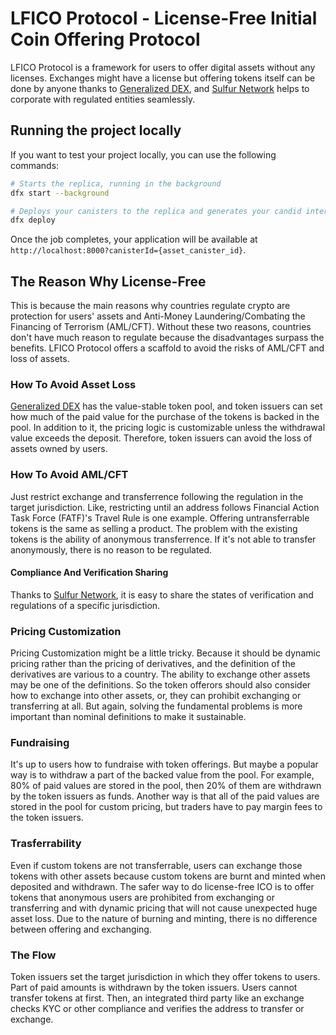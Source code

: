 # LFICO Protocol - License-Free Initial Coin Offering Protocol

LFICO Protocol is a framework for users to offer digital assets without any licenses. Exchanges might have a license but offering tokens itself can be done by anyone thanks to [Generalized DEX](https://github.com/kentomisawa/generalized-dex), and [Sulfur Network](https://github.com/kentomisawa/sulfur) helps to corporate with regulated entities seamlessly.

## Running the project locally

If you want to test your project locally, you can use the following commands:

```bash
# Starts the replica, running in the background
dfx start --background

# Deploys your canisters to the replica and generates your candid interface
dfx deploy
```

Once the job completes, your application will be available at `http://localhost:8000?canisterId={asset_canister_id}`.

## The Reason Why License-Free

This is because the main reasons why countries regulate crypto are protection for users' assets and Anti-Money Laundering/Combating the Financing of Terrorism (AML/CFT). Without these two reasons, countries don't have much reason to regulate because the disadvantages surpass the benefits. LFICO Protocol offers a scaffold to avoid the risks of AML/CFT and loss of assets.

### How To Avoid Asset Loss

[Generalized DEX](https://github.com/kentomisawa/generalized-dex) has the value-stable token pool, and token issuers can set how much of the paid value for the purchase of the tokens is backed in the pool. In addition to it, the pricing logic is customizable unless the withdrawal value exceeds the deposit. Therefore, token issuers can avoid the loss of assets owned by users.  

### How To Avoid AML/CFT

Just restrict exchange and transferrence following the regulation in the target jurisdiction. Like, restricting until an address follows Financial Action Task Force (FATF)'s Travel Rule is one example. Offering untransferrable tokens is the same as selling a product. The problem with the existing tokens is the ability of anonymous transferrence. If it's not able to transfer anonymously, there is no reason to be regulated.

#### Compliance And Verification Sharing

Thanks to [Sulfur Network](https://github.com/kentomisawa/sulfur), it is easy to share the states of verification and regulations of a specific jurisdiction.

### Pricing Customization

Pricing Customization might be a little tricky. Because it should be dynamic pricing rather than the pricing of derivatives, and the definition of the derivatives are various to a country. The ability to exchange other assets may be one of the definitions. So the token offerors should also consider how to exchange into other assets, or, they can prohibit exchanging or transferring at all. But again, solving the fundamental problems is more important than nominal definitions to make it sustainable.

### Fundraising

It's up to users how to fundraise with token offerings. But maybe a popular way is to withdraw a part of the backed value from the pool. For example, 80% of paid values are stored in the pool, then 20% of them are withdrawn by the token issuers as funds. Another way is that all of the paid values are stored in the pool for custom pricing, but traders have to pay margin fees to the token issuers.

### Trasferrability

Even if custom tokens are not transferrable, users can exchange those tokens with other assets because custom tokens are burnt and minted when deposited and withdrawn. The safer way to do license-free ICO is to offer tokens that anonymous users are prohibited from exchanging or transferring and with dynamic pricing that will not cause unexpected huge asset loss. Due to the nature of burning and minting, there is no difference between offering and exchanging.

### The Flow

Token issuers set the target jurisdiction in which they offer tokens to users. Part of paid amounts is withdrawn by the token issuers. Users cannot transfer tokens at first. Then, an integrated third party like an exchange checks KYC or other compliance and verifies the address to transfer or exchange.
